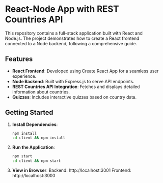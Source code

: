 # React-Node App with REST Countries API

This repository contains a full-stack application built with React and Node.js. The project demonstrates how to create a React frontend connected to a Node backend, following a comprehensive guide.

## Features
- **React Frontend**: Developed using Create React App for a seamless user experience.
- **Node Backend**: Built with Express.js to serve API endpoints.
- **REST Countries API Integration**: Fetches and displays detailed information about countries.
- **Quizzes**: Includes interactive quizzes based on country data.

## Getting Started
1. **Install Dependencies**:
   ```sh
   npm install
   cd client && npm install
   
2. **Run the Application**:
   ```sh
   npm start
   cd client && npm start
   
3. **View in Browser**:
   Backend: http://localhost:3001
   Frontend: http://localhost:3000
   
